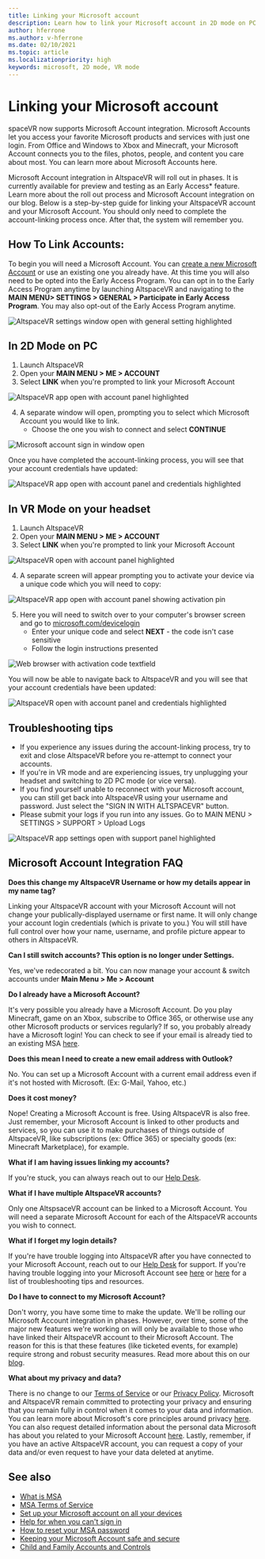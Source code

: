 ```yaml
---
title: Linking your Microsoft account
description: Learn how to link your Microsoft account in 2D mode on PC and VR mode on immersive headsets, along with troubleshooting tips. 
author: hferrone
ms.author: v-hferrone
ms.date: 02/10/2021
ms.topic: article
ms.localizationpriority: high
keywords: microsoft, 2D mode, VR mode
---
```


# Linking your Microsoft account

spaceVR now supports Microsoft Account integration. Microsoft Accounts let you access your favorite Microsoft products and services with just one login. From Office and Windows to Xbox and Minecraft, your Microsoft Account connects you to the files, photos, people, and content you care about most. You can learn more about Microsoft Accounts here. 

Microsoft Account integration in AltspaceVR will roll out in phases. It is currently available for preview and testing as an Early Access* feature. Learn more about the roll out process and Microsoft Account integration on our blog. Below is a step-by-step guide for linking your AltspaceVR account and your Microsoft Account. You should only need to complete the account-linking process once. After that, the system will remember you.

## How To Link Accounts:

To begin you will need a Microsoft Account. You can [create a new Microsoft Account](https://signup.live.com/?lic=1) or use an existing one you already have. At this time you will also need to be opted into the Early Access Program. You can opt in to the Early Access Program anytime by launching AltspaceVR and navigating to the **MAIN MENU> SETTINGS > GENERAL > Participate in Early Access Program**. You may also opt-out of the Early Access Program anytime.

![AltspaceVR settings window open with general setting highlighted]()

## In 2D Mode on PC

1. Launch AltspaceVR
2. Open your **MAIN MENU > ME > ACCOUNT**
3. Select **LINK** when you're prompted to link your Microsoft Account

![AltspaceVR app open with account panel highlighted]()

4. A separate window will open, prompting you to select which Microsoft Account you would like to link. 
    * Choose the one you wish to connect and select **CONTINUE**

![Microsoft account sign in window open]()

Once you have completed the account-linking process, you will see that your account credentials have updated:

![AltspaceVR app open with account panel and credentials highlighted]()
 
## In VR Mode on your headset

1. Launch AltspaceVR
2. Open your **MAIN MENU > ME > ACCOUNT**
3. Select **LINK** when you're prompted to link your Microsoft Account

![AltspaceVR open with account panel highlighted]()

4. A separate screen will appear prompting you to activate your device via a unique code which you will need to copy:

![AltspaceVR app open with account panel showing activation pin]()

5. Here you will need to switch over to your computer's browser screen and go to [microsoft.com/devicelogin](microsoft.com/devicelogin)
    * Enter your unique code and select **NEXT** - the code isn't case sensitive
    * Follow the login instructions presented

![Web browser with activation code textfield]()

You will now be able to navigate back to AltspaceVR and you will see that your account credentials have been updated:

![AltspaceVR open with account panel and credentials highlighted]()

## Troubleshooting tips

* If you experience any issues during the account-linking process, try to exit and close AltspaceVR before you re-attempt to connect your accounts.
* If you're in VR mode and are experiencing issues, try unplugging your headset and switching to 2D PC mode (or vice versa).
* If you find yourself unable to reconnect with your Microsoft account, you can still get back into AltspaceVR using your username and password. Just select the "SIGN IN WITH ALTSPACEVR" button.
* Please submit your logs if you run into any issues. Go to MAIN MENU > SETTINGS > SUPPORT > Upload Logs

![AltspaceVR app settings open with support panel highlighted]()

## Microsoft Account Integration FAQ

**Does this change my AltspaceVR Username or how my details appear in my name tag?**

Linking your AltspaceVR account with your Microsoft Account will not change your publically-displayed username or first name. It will only change your account login credentials (which is private to you.) You will still have full control over how your name, username, and profile picture appear to others in AltspaceVR.

**Can I still switch accounts? This option is no longer under Settings.**

Yes, we've redecorated a bit. You can now manage your account & switch accounts under **Main Menu > Me > Account**

**Do I already have a Microsoft Account?**

It's very possible you already have a Microsoft Account. Do you play Minecraft, game on an Xbox, subscribe to Office 365, or otherwise use any other Microsoft products or services regularly? If so, you probably already have a Microsoft login! You can check to see if your email is already tied to an existing MSA [here](https://login.live.com/login.srf?wa=wsignin1.0&rpsnv=13&ct=1610764342&rver=7.0.6738.0&wp=MBI_SSL&wreply=https:%2F%2Faccount.microsoft.com%2Fauth%2Fcomplete-signin%3Fru%3Dhttps%253A%252F%252Faccount.microsoft.com%252F%253Frefp%253Dsignedout-index&lc=1033&id=292666&lw=1&fl=easi2).

**Does this mean I need to create a new email address with Outlook?**

No. You can set up a Microsoft Account with a current email address even if it's not hosted with Microsoft. (Ex: G-Mail, Yahoo, etc.)

**Does it cost money?**

Nope! Creating a Microsoft Account is free. Using AltspaceVR is also free. Just remember, your Microsoft Account is linked to other products and services, so you can use it to make purchases of things outside of AltspaceVR, like subscriptions (ex: Office 365) or specialty goods (ex: Minecraft Marketplace), for example.

**What if I am having issues linking my accounts?**

If you're stuck, you can always reach out to our [Help Desk](https://help.altvr.com/hc/requests/new).

**What if I have multiple AltspaceVR accounts?**

Only one AltspsaceVR account can be linked to a Microsoft Account. You will need a separate Microsoft Account for each of the AltspaceVR accounts you wish to connect.

**What if I forget my login details?**

If you're have trouble logging into AltspaceVR after you have connected to your Microsoft Account, reach out to our [Help Desk](https://help.altvr.com/hc/requests/new) for support. If you're having trouble logging into your Microsoft Account see [here](https://support.microsoft.com/account-billing/when-you-can-t-sign-in-to-your-microsoft-account-475c9b5c-8c25-49f1-9c2d-c64b7072e735) or [here](https://support.microsoft.com/account-billing/how-to-help-keep-your-microsoft-account-safe-and-secure-628538c2-7006-33bb-5ef4-c917657362b9) for a list of troubleshooting tips and resources.

**Do I have to connect to my Microsoft Account?**

Don't worry, you have some time to make the update. We'll be rolling our Microsoft Account integration in phases. However, over time, some of the major new features we're working on will only be available to those who have linked their AltspaceVR account to their Microsoft Account. The reason for this is that these features (like ticketed events, for example) require strong and robust security measures. Read more about this on our [blog](https://altvr.com/microsoft-account-integration).

**What about my privacy and data?**

There is no change to our [Terms of Service](../faqs/terms-of-service.md) or our [Privacy Policy](https://privacy.microsoft.com/privacystatement). Microsoft and AltspaceVR remain committed to protecting your privacy and ensuring that you remain fully in control when it comes to your data and information. You can learn more about Microsoft's core principles around privacy [here](https://privacy.microsoft.com). You can also request detailed information about the personal data Microsoft has about you related to your Microsoft Account [here](https://www.microsoft.com/concern/privacyrequest-msa). Lastly, remember, if you have an active AltspaceVR account, you can request a copy of your data and/or even request to have your data deleted at anytime.

## See also

* [What is MSA](https://account.microsoft.com/account?lang=)
* [MSA Terms of Service](https://www.microsoft.com/servicesagreement/)
* [Set up your Microsoft account on all your devices](https://account.microsoft.com/account/connect-devices)
* [Help for when you can't sign in](https://support.microsoft.com//account-billing/when-you-can-t-sign-in-to-your-microsoft-account-475c9b5c-8c25-49f1-9c2d-c64b7072e735)
* [How to reset your MSA password](https://support.microsoft.com//account-billing/how-to-reset-your-microsoft-account-password-eff4f067-5042-c1a3-fe72-b04d60556c37)
* [Keeping your Microsoft Account safe and secure](https://support.microsoft.com//account-billing/how-to-help-keep-your-microsoft-account-safe-and-secure-628538c2-7006-33bb-5ef4-c917657362b9)
* [Child and Family Accounts and Controls](https://account.microsoft.com/family/about?refd=www.microsoft.com&ru=https:%2F%2Faccount.microsoft.com%2Ffamily%3Frefd%3Dwww.microsoft.com)
